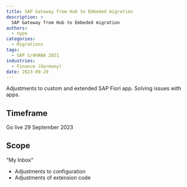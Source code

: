 ```yaml
---
title: SAP Gateway from Hub to Embeded migration
description: >
  SAP Gateway from Hub to Embeded migration
authors:
  - nype
categories:
  - Migrations
tags:
  - SAP S/4HANA 2021
industries:
  - Finance (Germany)
date: 2023-09-29
---
```

<!-- more -->

Adjustments to custom and extended SAP Fiori app. Solving issues with apps.

## Timeframe

Go live 29 September 2023

## Scope

"My Inbox" 
- Adjustments to configuration
- Adjustments of extension code


